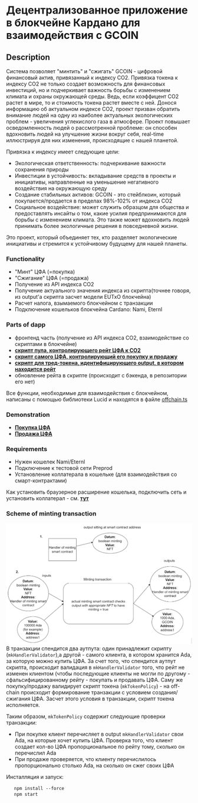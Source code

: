 # Децентрализованное приложение в блокчейне Кардано для взаимодействия с GCOIN

## Description
Система позволяет "минтить" и "сжигать" GCOIN - цифровой финансовый актив, привязанный к индексу CO2.
Привязка токена к индексу CO2 не только создает возможность для финансовых инвестиций, но и подчеркивает важность борьбы с изменением климата и охраны окружающей среды. Ведь, если коэффицент CO2 растет в мире, то и стоимость токена растет вместе с ней.
Донося информацию об актуальном индексе CO2, проект призван обратить внимание людей на одну из наиболее актуальных экологических проблем - увеличения углекислого газа в атмосфере. 
Проект повышает осведомленность людей о рассмотренной проблеме: он способен вдохновить людей на улучшение жизни вокруг себя, real-time иллюстрируя для них изменения, происходящие с нашей планетой.

Привязка к индексу имеет следующие цели:
 - Экологическая ответственность: подчеркивание важности сохранения природы 
 - Инвестиции в устойчивость: вкладывание средств в проекты и инициативы, направленные на уменьшение негативного воздействия на окружающую среду
 - Создание стабильных активов: GCOIN - это стейблкоин, который покупается/продается в пределах 98%-102% от индекса CO2
 - Социальное воздействие: может служить образцом для общества и предоставлять инсайты о том, какие усилия предпринимаются для борьбы с изменением климата. Это также может вдохновить людей принимать более экологичные решения в повседневной жизни.

Это проект, который объединяет тех, кто разделяет экологические инициативы и стремится к устойчивому будущему для нашей планеты.
### Functionality
 - "Минт" ЦФА (=покупка)
 - "Сжигание" ЦФА (=продажа)
 - Получение из API индекса CO2
 - Получение актуального значения индекса из скрипта(точнее говоря, из output'а скрипта засчет модели EUTxO блокчейна) 
 - Расчет налога, взымаемого блокчейном с транзакции
 - Подключение кошельков блокчейна Cardano: Nami, Eternl

### Parts of dapp
 - фронтенд часть (получение из API индекса CO2, взаимодействие со скриптами в блокчейне)
 - <a target="_blank" href="https://github.com/Timekiller7/cardano-dapp/blob/ccdf7be321ce231ebd4630bd0f85752c89028aa2/src/cardano/nft/onchain/HandlerContract.hs#L211"><b>скрипт пула, контролирующего рейт ЦФА к CO2 </b></a>
 - <a target="_blank" href="https://github.com/Timekiller7/cardano-dapp/blob/ccdf7be321ce231ebd4630bd0f85752c89028aa2/src/cardano/nft/onchain/HandlerContract.hs#L122C1-L122C14"><b>скрипт самого ЦФА, контролирующий его покупку и продажу</b></a>
 - <a target="_blank" href="https://github.com/Timekiller7/cardano-dapp/blob/ccdf7be321ce231ebd4630bd0f85752c89028aa2/src/cardano/nft/onchain/NFT.hs#L46"><b>скрипт для тред-токена, идентифицирующего output, в котором находится рейт </b></a>
 - обновление рейта в скрипте (происходит с бэкенда, в репозитории его нет)

Все функции, необходимые для взаимодействия с блокчейном, написаны с помощью библиотеки Lucid и находятся в файле <a target="_blank" href="https://github.com/Timekiller7/cardano-dapp/blob/main/src/cardano/nft/offchain.ts">offchain.ts</a>

### Demonstration
 - <a target="_blank" href="https://drive.google.com/file/d/10AgdDO4oPmpq_8_3V1smWKtFzLWoiVU3/view?usp=sharing"><b>Покупка ЦФА</b></a>
 - <a target="_blank" href="https://drive.google.com/file/d/1i9F8sQTYEWxMn-cbMI0PWnZsYj-nb3yH/view?usp=sharing"><b>Продажа ЦФА</b></a>
 
### Requirements
- Нужен кошелек Nami/Eternl 
- Подключение к тестовой сети Preprod
- Установление коллатерала в кошельке (для взаимодействия со смарт-контрактами)

Как установить браузерное расширение кошелька, подключить сеть и установить коллатерал - cм. <a target="_blank" href="https://docs.google.com/document/d/1TAjyGs0DOdp6xVvJ9pufCnU6-EDcpA6T/edit#heading=h.y10848crgxp6"><b>тут</b></a> 

### Scheme of minting transaction
<img src="./MintingTxScheme.png" id="a"></img>
В транзакции спендится два аутпута: один принадлежит скрипту (`mkHandlerValidator`),а другой - самого клиента, в котором хранится Ada, за которую можно купить ЦФА.
За счет того, что спендится аутпут скрипта, происходит валидация в `mkHandlerValidator` того, что рейт не изменен клиентом (чтобы последующие клиенты не могли по другому - сфальсифицированному рейту - покупать и продавать ЦФА.
Саму же покупку/продажу валидирует скрипт токена (`mkTokenPolicy`) - на off-chain происходит формирование транзакции с условием создания/сжигания ЦФА. Засчет этого условия в транзакции, скрипт токена исполняется.

Таким образом, `mkTokenPolicy` содержит следующие проверки транзакции:
 - При покупке клиент перечисляет в output `mkHandlerValidator` свои Ada, на которые хочет купить ЦФА. Проверка того, что клиент создает кол-во ЦФА пропорциональное по рейту тому, сколько он перечислил Ada
 - При продаже проверяется, что клиенту перечислилось пропорционально столько Ada, на сколько он сжег своих ЦФА

Инсталляция и запуск:
```
   npm install --force
   npm start
```


